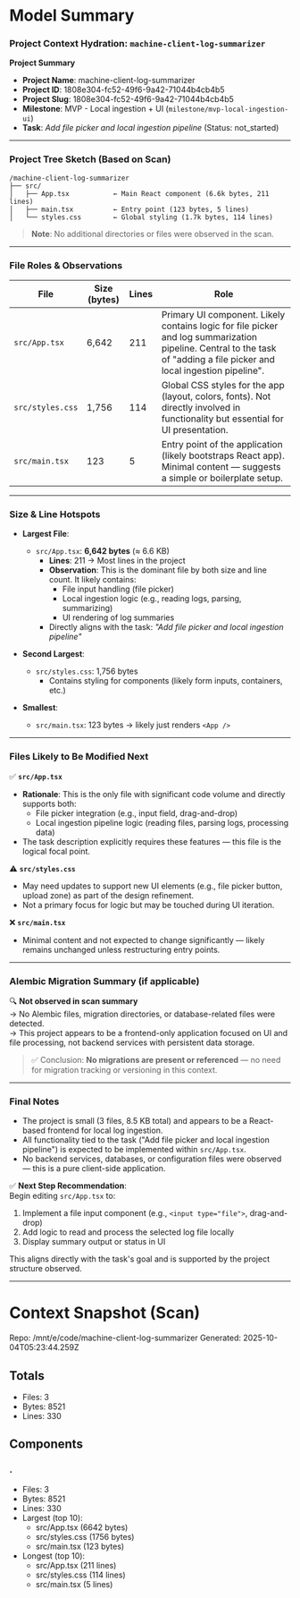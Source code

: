 # Model Summary

### Project Context Hydration: `machine-client-log-summarizer`

**Project Summary**
- **Project Name**: machine-client-log-summarizer  
- **Project ID**: 1808e304-fc52-49f6-9a42-71044b4cb4b5  
- **Project Slug**: 1808e304-fc52-49f6-9a42-71044b4cb4b5  
- **Milestone**: MVP - Local ingestion + UI (`milestone/mvp-local-ingestion-ui`)  
- **Task**: *Add file picker and local ingestion pipeline* (Status: not_started)  

---

### Project Tree Sketch (Based on Scan)

```
/machine-client-log-summarizer
├── src/
│   ├── App.tsx           ← Main React component (6.6k bytes, 211 lines)
│   ├── main.tsx          ← Entry point (123 bytes, 5 lines)
│   └── styles.css        ← Global styling (1.7k bytes, 114 lines)
```

> **Note**: No additional directories or files were observed in the scan.

---

### File Roles & Observations

| File | Size (bytes) | Lines | Role |
|------|--------------|-------|------|
| `src/App.tsx` | 6,642 | 211 | Primary UI component. Likely contains logic for file picker and log summarization pipeline. Central to the task of "adding a file picker and local ingestion pipeline". |
| `src/styles.css` | 1,756 | 114 | Global CSS styles for the app (layout, colors, fonts). Not directly involved in functionality but essential for UI presentation. |
| `src/main.tsx` | 123 | 5 | Entry point of the application (likely bootstraps React app). Minimal content — suggests a simple or boilerplate setup. |

---

### Size & Line Hotspots

- **Largest File**:  
  - `src/App.tsx`: **6,642 bytes** (≈ 6.6 KB)  
    - **Lines**: 211 → Most lines in the project  
    - **Observation**: This is the dominant file by both size and line count. It likely contains:
      - File input handling (file picker)
      - Local ingestion logic (e.g., reading logs, parsing, summarizing)
      - UI rendering of log summaries
    - Directly aligns with the task: *"Add file picker and local ingestion pipeline"*

- **Second Largest**:  
  - `src/styles.css`: 1,756 bytes  
    - Contains styling for components (likely form inputs, containers, etc.)

- **Smallest**:  
  - `src/main.tsx`: 123 bytes → likely just renders `<App />`

---

### Files Likely to Be Modified Next

✅ **`src/App.tsx`**  
- **Rationale**: This is the only file with significant code volume and directly supports both:
  - File picker integration (e.g., input field, drag-and-drop)
  - Local ingestion pipeline logic (reading files, parsing logs, processing data)
- The task description explicitly requires these features — this file is the logical focal point.

⚠️ **`src/styles.css`**  
- May need updates to support new UI elements (e.g., file picker button, upload zone) as part of the design refinement.  
- Not a primary focus for logic but may be touched during UI iteration.

❌ **`src/main.tsx`**  
- Minimal content and not expected to change significantly — likely remains unchanged unless restructuring entry points.

---

### Alembic Migration Summary (if applicable)

🔍 **Not observed in scan summary**  
→ No Alembic files, migration directories, or database-related files were detected.  
→ This project appears to be a frontend-only application focused on UI and file processing, not backend services with persistent data storage.

> ✅ Conclusion: **No migrations are present or referenced** — no need for migration tracking or versioning in this context.

---

### Final Notes

- The project is small (3 files, 8.5 KB total) and appears to be a React-based frontend for local log ingestion.
- All functionality tied to the task ("Add file picker and local ingestion pipeline") is expected to be implemented within `src/App.tsx`.
- No backend services, databases, or configuration files were observed — this is a pure client-side application.

✅ **Next Step Recommendation**:  
Begin editing `src/App.tsx` to:
1. Implement a file input component (e.g., `<input type="file">`, drag-and-drop)
2. Add logic to read and process the selected log file locally
3. Display summary output or status in UI

This aligns directly with the task's goal and is supported by the project structure observed.

---

# Context Snapshot (Scan)

Repo: /mnt/e/code/machine-client-log-summarizer
Generated: 2025-10-04T05:23:44.259Z

## Totals
- Files: 3
- Bytes: 8521
- Lines: 330

## Components
### .
- Files: 3
- Bytes: 8521
- Lines: 330
- Largest (top 10):
  - src/App.tsx (6642 bytes)
  - src/styles.css (1756 bytes)
  - src/main.tsx (123 bytes)
- Longest (top 10):
  - src/App.tsx (211 lines)
  - src/styles.css (114 lines)
  - src/main.tsx (5 lines)
